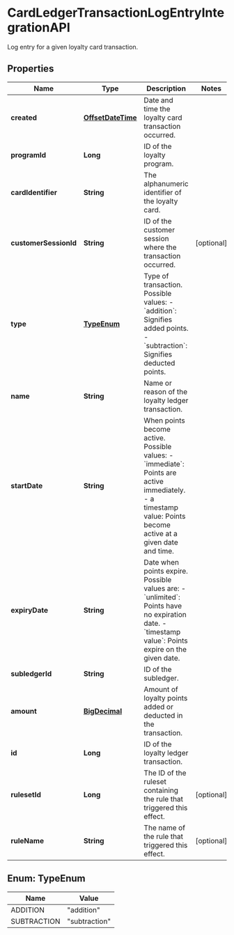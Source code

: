 

# CardLedgerTransactionLogEntryIntegrationAPI

Log entry for a given loyalty card transaction.
## Properties

Name | Type | Description | Notes
------------ | ------------- | ------------- | -------------
**created** | [**OffsetDateTime**](OffsetDateTime.md) | Date and time the loyalty card transaction occurred. | 
**programId** | **Long** | ID of the loyalty program. | 
**cardIdentifier** | **String** | The alphanumeric identifier of the loyalty card.  | 
**customerSessionId** | **String** | ID of the customer session where the transaction occurred. |  [optional]
**type** | [**TypeEnum**](#TypeEnum) | Type of transaction. Possible values:   - &#x60;addition&#x60;: Signifies added points.   - &#x60;subtraction&#x60;: Signifies deducted points.  | 
**name** | **String** | Name or reason of the loyalty ledger transaction. | 
**startDate** | **String** | When points become active. Possible values:   - &#x60;immediate&#x60;: Points are active immediately.   - a timestamp value: Points become active at a given date and time.  | 
**expiryDate** | **String** | Date when points expire. Possible values are:   - &#x60;unlimited&#x60;: Points have no expiration date.   - &#x60;timestamp value&#x60;: Points expire on the given date.  | 
**subledgerId** | **String** | ID of the subledger. | 
**amount** | [**BigDecimal**](BigDecimal.md) | Amount of loyalty points added or deducted in the transaction. | 
**id** | **Long** | ID of the loyalty ledger transaction. | 
**rulesetId** | **Long** | The ID of the ruleset containing the rule that triggered this effect. |  [optional]
**ruleName** | **String** | The name of the rule that triggered this effect. |  [optional]



## Enum: TypeEnum

Name | Value
---- | -----
ADDITION | &quot;addition&quot;
SUBTRACTION | &quot;subtraction&quot;



